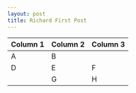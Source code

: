 ```yaml
---
layout: post
title: Richard First Post
---
```



| Column 1 | Column 2 | Column 3 |
| --- | --- | --- |
| A | B ||
| D | E | F |
|| G | H |



